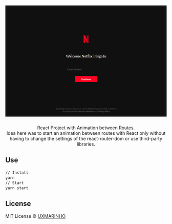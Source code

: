 <h1 align="center">
  <img width="800" alt="Netflix Animation Sign" src="https://github.com/uxmarinho/react-netflix-animation-sign/blob/master/netflix-anime.png?raw=true">
</h1>

<p align="center">
  React Project with Animation between Routes.</br>
  Idea here was to start an animation between routes with React only without having to change the settings of the react-router-dom or use third-party libraries.
</p>

## Use
```
// Install
yarn
// Start
yarn start
```

## License

MIT License © [UXMARINHO](https://github.com/uxmarinho)
